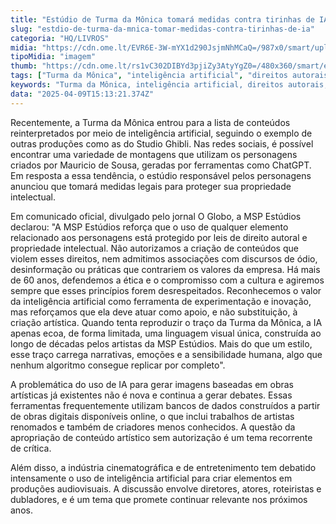 ```yaml
---
title: "Estúdio de Turma da Mônica tomará medidas contra tirinhas de IA"
slug: "estdio-de-turma-da-mnica-tomar-medidas-contra-tirinhas-de-ia"
categoria: "HQ/LIVROS"
midia: "https://cdn.ome.lt/EVR6E-3W-mYX1d290JsjmNhMCaQ=/987x0/smart/uploads/conteudo/fotos/02_EHygd3J.jpg"
tipoMidia: "imagem"
thumb: "https://cdn.ome.lt/rs1vC302DIBYd3pjiZy3AtyYgZ0=/480x360/smart/extras/conteudos/Captura_de_tela_2025-04-09_120017.png"
tags: ["Turma da Mônica", "inteligência artificial", "direitos autorais", "MSP Estúdios", "criação artística", "propriedade intelectual", "ética em IA", "inovação tecnológica"]
keywords: "Turma da Mônica, inteligência artificial, direitos autorais, MSP Estúdios, criação artística, propriedade intelectual, ética em IA, inovação tecnológica"
data: "2025-04-09T15:13:21.374Z"
---
```


Recentemente, a Turma da Mônica entrou para a lista de conteúdos reinterpretados por meio de inteligência artificial, seguindo o exemplo de outras produções como as do Studio Ghibli. Nas redes sociais, é possível encontrar uma variedade de montagens que utilizam os personagens criados por Mauricio de Sousa, geradas por ferramentas como ChatGPT. Em resposta a essa tendência, o estúdio responsável pelos personagens anunciou que tomará medidas legais para proteger sua propriedade intelectual.

Em comunicado oficial, divulgado pelo jornal O Globo, a MSP Estúdios declarou: "A MSP Estúdios reforça que o uso de qualquer elemento relacionado aos personagens está protegido por leis de direito autoral e propriedade intelectual. Não autorizamos a criação de conteúdos que violem esses direitos, nem admitimos associações com discursos de ódio, desinformação ou práticas que contrariem os valores da empresa. Há mais de 60 anos, defendemos a ética e o compromisso com a cultura e agiremos sempre que esses princípios forem desrespeitados. Reconhecemos o valor da inteligência artificial como ferramenta de experimentação e inovação, mas reforçamos que ela deve atuar como apoio, e não substituição, à criação artística. Quando tenta reproduzir o traço da Turma da Mônica, a IA apenas ecoa, de forma limitada, uma linguagem visual única, construída ao longo de décadas pelos artistas da MSP Estúdios. Mais do que um estilo, esse traço carrega narrativas, emoções e a sensibilidade humana, algo que nenhum algoritmo consegue replicar por completo".

A problemática do uso de IA para gerar imagens baseadas em obras artísticas já existentes não é nova e continua a gerar debates. Essas ferramentas frequentemente utilizam bancos de dados construídos a partir de obras digitais disponíveis online, o que inclui trabalhos de artistas renomados e também de criadores menos conhecidos. A questão da apropriação de conteúdo artístico sem autorização é um tema recorrente de crítica.

Além disso, a indústria cinematográfica e de entretenimento tem debatido intensamente o uso de inteligência artificial para criar elementos em produções audiovisuais. A discussão envolve diretores, atores, roteiristas e dubladores, e é um tema que promete continuar relevante nos próximos anos.
